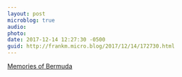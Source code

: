 ```yaml
---
layout: post
microblog: true
audio: 
photo: 
date: 2017-12-14 12:27:30 -0500
guid: http://frankm.micro.blog/2017/12/14/172730.html
---
```

[Memories of Bermuda](http://writing.frankmcpherson.org/2017/12/14/memoriesOfBermuda.html)
